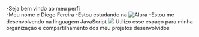 -Seja bem vindo ao meu perfi      
-Meu nome e Diego Fereira 
-Estou estudando na ![Alura](linkhttps://www.alura.com.br/)
-Estou me desenvolvendo na linguagem JavaScript
![](link)
Utilizo esse espaço para minha organização e compartilhamento dos meu projetos desenvolvidos
